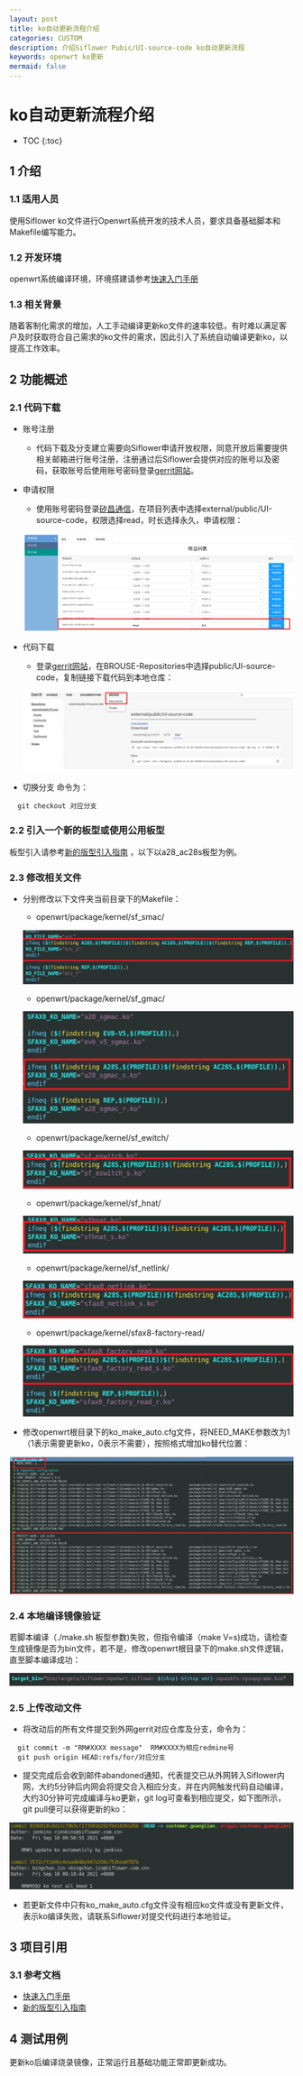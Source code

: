```yaml
---
layout: post
title: ko自动更新流程介绍
categories: CUSTOM
description: 介绍Siflower Pubic/UI-source-code ko自动更新流程
keywords: openwrt ko更新
mermaid: false
---
```


# ko自动更新流程介绍
* TOC
{:toc}

## 1 介绍
### 1.1 适用人员
使用Siflower ko文件进行Openwrt系统开发的技术人员，要求具备基础脚本和Makefile编写能力。

### 1.2 开发环境
openwrt系统编译环境，环境搭建请参考[快速入门手册](https://jbctest.github.io/2020/08/05/quick_start/)

### 1.3 相关背景
随着客制化需求的增加，人工手动编译更新ko文件的速率较低，有时难以满足客户及时获取符合自己需求的ko文件的需求，因此引入了系统自动编译更新ko，以提高工作效率。

## 2 功能概述
### 2.1 代码下载
- 账号注册
    - 代码下载及分支建立需要向Siflower申请开放权限，同意开放后需要提供相关邮箱进行账号注册，注册通过后Siflower会提供对应的账号以及密码，获取账号后使用账号密码登录[gerrit网站](10.0.18.30:8080)。
- 申请权限
    - 使用账号密码登录[矽昌通信](http://10.0.4.94:9001/)，在项目列表中选择external/public/UI-source-code，权限选择read，时长选择永久，申请权限：

    ![apply.png](/assets/images/ko_update/apply.png)
- 代码下载
    - 登录[gerrit网站](10.0.18.30:8080)，在BROUSE-Repositories中选择public/UI-source-code，复制链接下载代码到本地仓库：

    ![download.png](/assets/images/ko_update/download.png)
- 切换分支
 命令为：
```
  git checkout 对应分支
```

### 2.2 引入一个新的板型或使用公用板型
板型引入请参考[新的版型引入指南](https://jbctest.github.io/2020/09/08/newBoardImportGuide/) ，以下以a28_ac28s板型为例。

### 2.3 修改相关文件
- 分别修改以下文件夹当前目录下的Makefile：
    - openwrt/package/kernel/sf_smac/

    ![smac.png](/assets/images/ko_update/smac.png)
    - openwrt/package/kernel/sf_gmac/

    ![gmac.png](/assets/images/ko_update/gmac.png)

    - openwrt/package/kernel/sf_ewitch/

    ![ewitch.png](/assets/images/ko_update/ewitch.png)
    - openwrt/package/kernel/sf_hnat/

    ![hnat.png](/assets/images/ko_update/hnat.png)
    - openwrt/package/kernel/sf_netlink/

    ![netlink.png](/assets/images/ko_update/netlink.png)
    - openwrt/package/kernel/sfax8-factory-read/

    ![factory.png](/assets/images/ko_update/factory.png)
- 修改openwrt根目录下的ko_make_auto.cfg文件，将NEED_MAKE参数改为1（1表示需要更新ko，0表示不需要），按照格式增加ko替代位置：

![cfg.png](/assets/images/ko_update/cfg.png)

### 2.4 本地编译镜像验证
若脚本编译（./make.sh 板型参数)失败，但指令编译（make V=s)成功，请检查生成镜像是否为bin文件，若不是，修改openwrt根目录下的make.sh文件逻辑，直至脚本编译成功：

![bin.png](/assets/images/ko_update/bin.png)

### 2.5 上传改动文件
- 将改动后的所有文件提交到外网gerrit对应仓库及分支，命令为：

```
  git commit -m "RM#XXXX message"  RM#XXXX为相应redmine号
  git push origin HEAD:refs/for/对应分支
```
- 提交完成后会收到邮件abandoned通知，代表提交已从外网转入Siflower内网，大约5分钟后内网会将提交合入相应分支，并在内网触发代码自动编译，大约30分钟可完成编译与ko更新，git log可查看到相应提交，如下图所示，git pull便可以获得更新的ko：

![gitlog.png](/assets/images/ko_update/gitlog.png)
- 若更新文件中只有ko_make_auto.cfg文件没有相应ko文件或没有更新文件，表示ko编译失败，请联系Siflower对提交代码进行本地验证。

## 3 项目引用
### 3.1 参考文档
- [快速入门手册](https://jbctest.github.io/2020/08/05/quick_start/)
- [新的版型引入指南](https://jbctest.github.io/2020/09/08/newBoardImportGuide/)

## 4 测试用例
更新ko后编译烧录镜像，正常运行且基础功能正常即更新成功。
